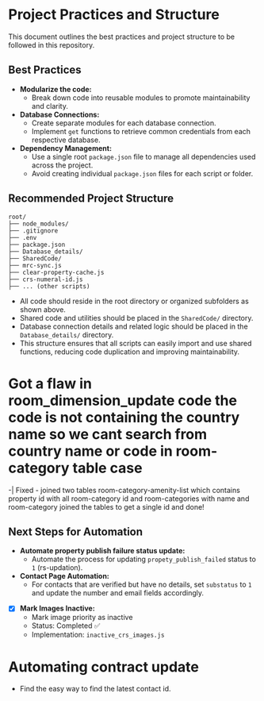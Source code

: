 # Project Practices and Structure

This document outlines the best practices and project structure to be followed in this repository.

## Best Practices

- **Modularize the code:**
  - Break down code into reusable modules to promote maintainability and clarity.
- **Database Connections:**
  - Create separate modules for each database connection.
  - Implement `get` functions to retrieve common credentials from each respective database.
- **Dependency Management:**
  - Use a single root `package.json` file to manage all dependencies used across the project.
  - Avoid creating individual `package.json` files for each script or folder.

## Recommended Project Structure

```
root/
├── node_modules/
├── .gitignore
├── .env
├── package.json
├── Database_details/
├── SharedCode/
├── mrc-sync.js
├── clear-property-cache.js
├── crs-numeral-id.js
├── ... (other scripts)
```

- All code should reside in the root directory or organized subfolders as shown above.
- Shared code and utilities should be placed in the `SharedCode/` directory.
- Database connection details and related logic should be placed in the `Database_details/` directory.
- This structure ensures that all scripts can easily import and use shared functions, reducing code duplication and improving maintainability.

# Got a flaw in room_dimension_update code the code is not containing the country name so we cant search from country name or code in room-category table case  
-| Fixed - joined two tables room-category-amenity-list which contains property id with all room-category id and room-categories with name and room-category joined the tables to get a single id and done!

## Next Steps for Automation

- **Automate property publish failure status update:**
  - Automate the process for updating `propety_publish_failed` status to `1` (rs-updation).
- **Contact Page Automation:**
  - For contacts that are verified but have no details, set `substatus` to `1` and update the number and email fields accordingly.

- [x] **Mark Images Inactive:**
  - Mark image priority as inactive
  - Status: Completed ✅
  - Implementation: `inactive_crs_images.js`

# Automating contract update
- Find the easy way to find the latest contact id.